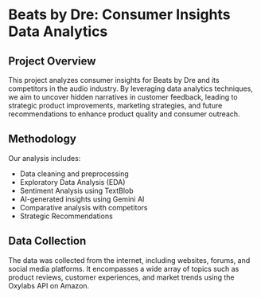 # Beats by Dre: Consumer Insights Data Analytics

## Project Overview
This project analyzes consumer insights for Beats by Dre and its competitors in the audio industry. By leveraging data analytics techniques, we aim to uncover hidden narratives in customer feedback, leading to strategic product improvements, marketing strategies, and future recommendations to enhance product quality and consumer outreach.

## Methodology

Our analysis includes:
- Data cleaning and preprocessing
- Exploratory Data Analysis (EDA)
- Sentiment Analysis using TextBlob
- AI-generated insights using Gemini AI
- Comparative analysis with competitors
- Strategic Recommendations

## Data Collection

The data was collected from the internet, including websites, forums, and social media platforms. It encompasses a wide array of topics such as product reviews, customer experiences, and market trends using the Oxylabs API on Amazon.
